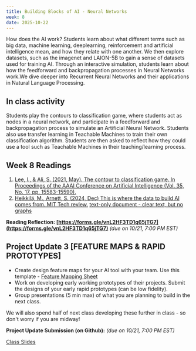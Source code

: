 ```yaml
---
title: Building Blocks of AI - Neural Networks
week: 8
date: 2025-10-22
---
```


How does the AI work? Students learn about what different terms such as big data, machine learning, deeplearning, reinforcement and artificial intelligence mean, and how they relate with one another. We then explore datasets, such as the imagenet and LAION-5B to gain a sense of datasets used for training AI. Through an interactive simulation, students learn about how the feedforward and backpropagation processes in Neural Networks work.We dive deeper into Recurrent Neural Networks and their applications in Natural Language Processing. 

## In class activity
Students play the contours to classification game, where students act as nodes in a neural network, and participate in a feedforward and backpropagation process to simulate an Artificial Neural Network. Students also use transfer learning in Teachable Machines to train their own classification algorithm. Students are then asked to reflect how they could use a tool such as Teachable Machines in their teaching/learning process. 


## Week 8 Readings
1. [Lee, I., & Ali, S. (2021, May). The contour to classification game. In Proceedings of the AAAI Conference on Artificial Intelligence (Vol. 35, No. 17, pp. 15583-15590).](https://drive.google.com/file/d/1F3LrbjtIY7EPkTotEAIqQD3P4BA6fGrz/view?usp=drive_link)
1. [Heikkilä, M., Arnett, S. (2024, Dec) This is where the data to build AI comes from. MIT Tech review.](https://drive.google.com/file/d/15upANkyoWyxV3yCdheVX59sZg5neU50k/view?usp=drive_link) [text-only document - clear text, but no graphs](https://drive.google.com/file/d/1u3IlTKSqX2DV-fiIDDiMwqKdIGJCa1nn/view?usp=drive_link)

**Reading Reflection: [https://forms.gle/vnL2HF3TD1q65jTG7](https://forms.gle/vnL2HF3TD1q65jTG7)** *(due on 10/21, 7:00 PM EST)*


## Project Update 3 [FEATURE MAPS & RAPID PROTOTYPES]
- Create design feature maps for your AI tool with your team. Use this template - [Feature Mapping Sheet](https://docs.google.com/spreadsheets/d/1IGY4QCPGbmT0puzAwr7rS8kd7DShKc5UKLdoyJtSbjc/edit?usp=sharing)
- Work on developing early working prototypes of their projects. Submit the designs of your early rapid prototypes (can be low fidelity).
- Group presentations (5 min max) of what you are planning to build in the next class. 

We will also spend half of next class developing these further in class - so don't worry if you are midway! 

**Project Update Submission (on Github):** *(due on 10/21, 7:00 PM EST)*


[Class Slides](https://docs.google.com/presentation/d/1nxSWbpkQ7hxDkA-GNHGPJtJIjeLFJbTH1aOfjqGW1B0/edit?usp=sharing)